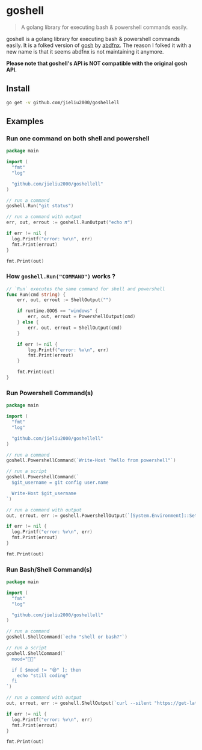 # goshell

> A golang library for executing bash & powershell commands easily.

goshell is a golang library for executing bash & powershell commands easily. It is a folked version of [gosh](https://github.com/abdfnx/gosh) by [abdfnx](https://github.com/abdfnx). The reason I folked it with a new name is that it seems abdfnx is not maintaining it anymore.

**Please note that goshell's API is NOT compatible with the original gosh API**.

## Install

```bash
go get -v github.com/jieliu2000/goshellell
```

## Examples

### Run one command on both shell and powershell

```go
package main

import (
  "fmt"
  "log"

  "github.com/jieliu2000/goshellell"
)

// run a command
goshell.Run("git status")

// run a command with output
err, out, errout := goshell.RunOutput("echo 𝜋")

if err != nil {
  log.Printf("error: %v\n", err)
  fmt.Print(errout)
}

fmt.Print(out)
```

### How `goshell.Run("COMMAND")` works ?

```go
// `Run` executes the same command for shell and powershell
func Run(cmd string) {
	err, out, errout := ShellOutput("")

	if runtime.GOOS == "windows" {
		err, out, errout = PowershellOutput(cmd)
	} else {
		err, out, errout = ShellOutput(cmd)
	}

	if err != nil {
		log.Printf("error: %v\n", err)
		fmt.Print(errout)
	}

	fmt.Print(out)
}
```

### Run Powershell Command(s)

```go
package main

import (
  "fmt"
  "log"

  "github.com/jieliu2000/goshellell"
)

// run a command
goshell.PowershellCommand(`Write-Host "hello from powershell"`)

// run a script
goshell.PowershellCommand(`
  $git_username = git config user.name

  Write-Host $git_username
`)

// run a command with output
out, errout, err := goshell.PowershellOutput(`[System.Environment]::SetEnvironmentVariable("Path", $Env:Path + ";$APP_PATH\bin", [System.EnvironmentVariableTarget]::User)`)

if err != nil {
  log.Printf("error: %v\n", err)
  fmt.Print(errout)
}

fmt.Print(out)
```

### Run Bash/Shell Command(s)

```go
package main

import (
  "fmt"
  "log"

  "github.com/jieliu2000/goshellell"
)

// run a command
goshell.ShellCommand(`echo "shell or bash?"`)

// run a script
goshell.ShellCommand(`
  mood="👨‍💻"

  if [ $mood != "😪" ]; then
    echo "still coding"
  fi
`)

// run a command with output
out, errout, err := goshell.ShellOutput(`curl --silent "https://get-latest.onrender.com/docker/compose"`)

if err != nil {
  log.Printf("error: %v\n", err)
  fmt.Print(errout)
}

fmt.Print(out)
```
